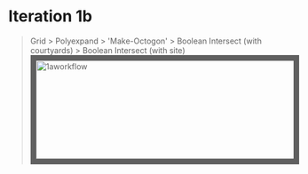 
# Iteration 1b

>Grid > Polyexpand > 'Make-Octogon' > Boolean Intersect (with courtyards) > Boolean Intersect (with site)
><img src="https://raw.githubusercontent.com/design-automation/urban-prototyping-2018/master/lisa/imgs/1aworkflow.jpg"
>alt="1aworkflow" width="620" height="177.25" border="10" /></a>


